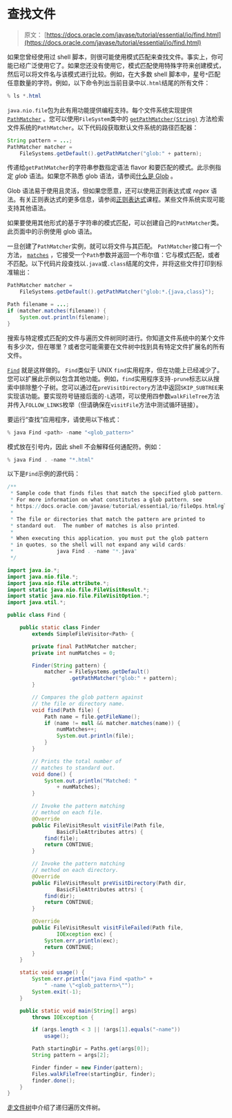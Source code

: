 # 查找文件

> 原文： [https://docs.oracle.com/javase/tutorial/essential/io/find.html](https://docs.oracle.com/javase/tutorial/essential/io/find.html)

如果您曾经使用过 shell 脚本，则很可能使用模式匹配来查找文件。事实上，你可能已经广泛使用它了。如果您还没有使用它，模式匹配使用特殊字符来创建模式，然后可以将文件名与该模式进行比较。例如，在大多数 shell 脚本中，星号`*`匹配任意数量的字符。例如，以下命令列出当前目录中以`.html`结尾的所有文件：

```java
% ls *.html

```

`java.nio.file`包为此有用功能提供编程支持。每个文件系统实现提供 [`PathMatcher`](https://docs.oracle.com/javase/8/docs/api/java/nio/file/PathMatcher.html) 。您可以使用`FileSystem`类中的 [`getPathMatcher(String)`](https://docs.oracle.com/javase/8/docs/api/java/nio/file/FileSystem.html#getPathMatcher-java.lang.String-) 方法检索文件系统的`PathMatcher`。以下代码段获取默认文件系统的路径匹配器：

```java
String pattern = ...;
PathMatcher matcher =
    FileSystems.getDefault().getPathMatcher("glob:" + pattern);

```

传递给`getPathMatcher`的字符串参数指定语法 flavor 和要匹配的模式。此示例指定 _glob_ 语法。如果您不熟悉 glob 语法，请参阅[什么是 Glob](fileOps.html#glob) 。

Glob 语法易于使用且灵活，但如果您愿意，还可以使用正则表达式或 _regex_ 语法。有关正则表达式的更多信息，请参阅[正则表达式](../regex/index.html)课程。某些文件系统实现可能支持其他语法。

如果要使用其他形式的基于字符串的模式匹配，可以创建自己的`PathMatcher`类。此页面中的示例使用 glob 语法。

一旦创建了`PathMatcher`实例，就可以将文件与其匹配。 `PathMatcher`接口有一个方法， [`matches`](https://docs.oracle.com/javase/8/docs/api/java/nio/file/PathMatcher.html#matches-java.nio.file.Path-) ，它接受一个`Path`参数并返回一个布尔值：它与模式匹配，或者不匹配。以下代码片段查找以`.java`或`.class`结尾的文件，并将这些文件打印到标准输出：

```java
PathMatcher matcher =
    FileSystems.getDefault().getPathMatcher("glob:*.{java,class}");

Path filename = ...;
if (matcher.matches(filename)) {
    System.out.println(filename);
}

```

搜索与特定模式匹配的文件与遍历文件树同时进行。你知道文件系统中的某个文件有多少次，但在哪里？或者您可能需要在文件树中找到具有特定文件扩展名的所有文件。

[`Find`](examples/Find.java) 就是这样做的。 `Find`类似于 UNIX `find`实用程序，但在功能上已经减少了。您可以扩展此示例以包含其他功能。例如，`find`实用程序支持`-prune`标志以从搜索中排除整个子树。您可以通过在`preVisitDirectory`方法中返回`SKIP_SUBTREE`来实现该功能。要实现符号链接后面的`-L`选项，可以使用四参数`walkFileTree`方法并传入`FOLLOW_LINKS`枚举（但请确保在`visitFile`方法中测试循环链接）。

要运行“查找”应用程序，请使用以下格式：

```java
% java Find <path> -name "<glob_pattern>"

```

模式放在引号内，因此 shell 不会解释任何通配符。例如：

```java
% java Find . -name "*.html"

```

以下是`Find`示例的源代码：

```java
/**
 * Sample code that finds files that match the specified glob pattern.
 * For more information on what constitutes a glob pattern, see
 * https://docs.oracle.com/javase/tutorial/essential/io/fileOps.html#glob
 *
 * The file or directories that match the pattern are printed to
 * standard out.  The number of matches is also printed.
 *
 * When executing this application, you must put the glob pattern
 * in quotes, so the shell will not expand any wild cards:
 *              java Find . -name "*.java"
 */

import java.io.*;
import java.nio.file.*;
import java.nio.file.attribute.*;
import static java.nio.file.FileVisitResult.*;
import static java.nio.file.FileVisitOption.*;
import java.util.*;

public class Find {

    public static class Finder
        extends SimpleFileVisitor<Path> {

        private final PathMatcher matcher;
        private int numMatches = 0;

        Finder(String pattern) {
            matcher = FileSystems.getDefault()
                    .getPathMatcher("glob:" + pattern);
        }

        // Compares the glob pattern against
        // the file or directory name.
        void find(Path file) {
            Path name = file.getFileName();
            if (name != null && matcher.matches(name)) {
                numMatches++;
                System.out.println(file);
            }
        }

        // Prints the total number of
        // matches to standard out.
        void done() {
            System.out.println("Matched: "
                + numMatches);
        }

        // Invoke the pattern matching
        // method on each file.
        @Override
        public FileVisitResult visitFile(Path file,
                BasicFileAttributes attrs) {
            find(file);
            return CONTINUE;
        }

        // Invoke the pattern matching
        // method on each directory.
        @Override
        public FileVisitResult preVisitDirectory(Path dir,
                BasicFileAttributes attrs) {
            find(dir);
            return CONTINUE;
        }

        @Override
        public FileVisitResult visitFileFailed(Path file,
                IOException exc) {
            System.err.println(exc);
            return CONTINUE;
        }
    }

    static void usage() {
        System.err.println("java Find <path>" +
            " -name \"<glob_pattern>\"");
        System.exit(-1);
    }

    public static void main(String[] args)
        throws IOException {

        if (args.length < 3 || !args[1].equals("-name"))
            usage();

        Path startingDir = Paths.get(args[0]);
        String pattern = args[2];

        Finder finder = new Finder(pattern);
        Files.walkFileTree(startingDir, finder);
        finder.done();
    }
}

```

[走文件树](walk.html)中介绍了递归遍历文件树。